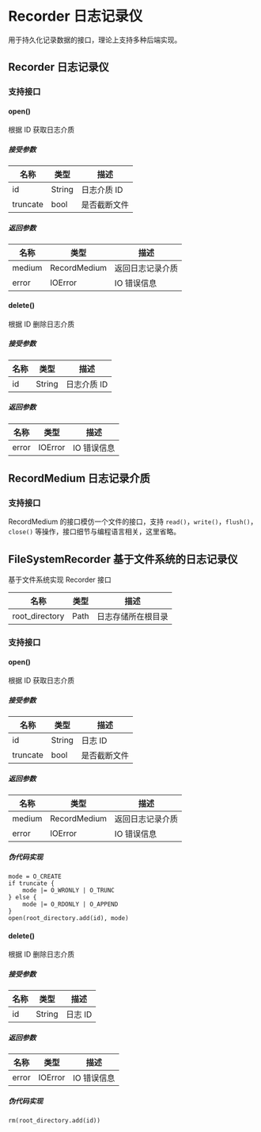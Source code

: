 # Recorder 日志记录仪

用于持久化记录数据的接口，理论上支持多种后端实现。

## Recorder 日志记录仪

### 支持接口

#### open()

根据 ID 获取日志介质

##### 接受参数

| 名称    | 类型    | 描述                  |
| ------- | ------- | --------------------- |
| id | String | 日志介质 ID |
| truncate | bool | 是否截断文件 |

##### 返回参数

| 名称    | 类型    | 描述                  |
| ------- | ------- | --------------------- |
| medium | RecordMedium | 返回日志记录介质 |
| error | IOError | IO 错误信息 |

#### delete()

根据 ID 删除日志介质

##### 接受参数

| 名称    | 类型    | 描述                  |
| ------- | ------- | --------------------- |
| id | String | 日志介质 ID |

##### 返回参数

| 名称    | 类型    | 描述                  |
| ------- | ------- | --------------------- |
| error | IOError | IO 错误信息 |

## RecordMedium 日志记录介质

### 支持接口

RecordMedium 的接口模仿一个文件的接口，支持 `read()`，`write()`，`flush()`，`close()` 等操作，接口细节与编程语言相关，这里省略。

## FileSystemRecorder 基于文件系统的日志记录仪

基于文件系统实现 Recorder 接口

| 名称       | 类型       | 描述                                               |
| ---------- | ---------- | -------------------------------------------------- |
| root_directory | Path | 日志存储所在根目录 |

### 支持接口

#### open()

根据 ID 获取日志介质

##### 接受参数

| 名称    | 类型    | 描述                  |
| ------- | ------- | --------------------- |
| id | String | 日志 ID |
| truncate | bool | 是否截断文件 |

##### 返回参数

| 名称    | 类型    | 描述                  |
| ------- | ------- | --------------------- |
| medium | RecordMedium | 返回日志记录介质 |
| error | IOError | IO 错误信息 |

##### 伪代码实现

```
mode = O_CREATE
if truncate {
	mode |= O_WRONLY | O_TRUNC
} else {
	mode |= O_RDONLY | O_APPEND
}
open(root_directory.add(id), mode)
```

#### delete()

根据 ID 删除日志介质

##### 接受参数

| 名称    | 类型    | 描述                  |
| ------- | ------- | --------------------- |
| id | String | 日志 ID |

##### 返回参数

| 名称    | 类型    | 描述                  |
| ------- | ------- | --------------------- |
| error | IOError | IO 错误信息 |

##### 伪代码实现

```
rm(root_directory.add(id))
```